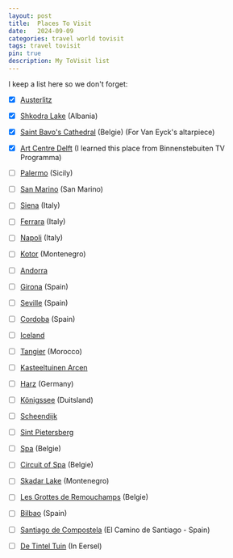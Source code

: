```yaml
---
layout: post
title:  Places To Visit
date:   2024-09-09
categories: travel world tovisit
tags: travel tovisit
pin: true
description: My ToVisit list
---
```



I keep a list here so we don't forget:

- [x] [Austerlitz][austerlitz]
- [x] [Shkodra Lake][shkodra] (Albania)
- [x] [Saint Bavo's Cathedral][saintbavo] (Belgie) (For Van Eyck's altarpiece)
- [x] [Art Centre Delft][artdelft] (I learned this place from Binnenstebuiten TV Programma)
- [ ] [Palermo][palermo] (Sicily)
- [ ] [San Marino][sanmarino] (San Marino)
- [ ] [Siena][siena] (Italy)
- [ ] [Ferrara][ferrara] (Italy)
- [ ] [Napoli][napoli] (Italy)
- [ ] [Kotor][kotor] (Montenegro)
- [ ] [Andorra][andorra]
- [ ] [Girona][girona] (Spain)
- [ ] [Seville][seville] (Spain)
- [ ] [Cordoba][cordoba] (Spain)
- [ ] [Iceland][iceland]
- [ ] [Tangier][tangier] (Morocco)
- [ ] [Kasteeltuinen Arcen][arcen]
- [ ] [Harz][harz] (Germany)
- [ ] [Königssee][koningzee] (Duitsland)
- [ ] [Scheendijk][scheendijk]
- [ ] [Sint Pietersberg][sintpietersberg]
- [ ] [Spa][spa] (Belgie)
- [ ] [Circuit of Spa][f1spa] (Belgie)
- [ ] [Skadar Lake][skadar] (Montenegro)
- [ ] [Les Grottes de Remouchamps][remouchamps] (Belgie)
- [ ] [Bilbao][bilbao] (Spain)
- [ ] [Santiago de Compostela][decamino] (El Camino de Santiago - Spain)
- [ ] [De Tintel Tuin][tinteltuin] (In Eersel)


[austerlitz]: https://maps.app.goo.gl/mTeCQdH68UqZdoHVA
[scheendijk]: https://maps.app.goo.gl/qAnbNEFs4L7Rtee38
[arcen]: https://maps.app.goo.gl/wbFbR4mLAGDTwmzj8
[sintpietersberg]: https://maps.app.goo.gl/rkphkK5pE1xYL4Jd9
[spa]: https://maps.app.goo.gl/4ZBKXVbKhArdyUfX9
[f1spa]: https://maps.app.goo.gl/ErWEKP7kBf7TQkCr7
[remouchamps]: https://maps.app.goo.gl/GFEUvyesRrwTXWbd7
[saintbavo]: https://maps.app.goo.gl/BsSBtXqTjrWt7x4y9
[artdelft]: https://maps.app.goo.gl/4CSPKSdTtwfs6RhZA
[tinteltuin]: https://www.de-tinteltuin.nl/
[shkodra]: https://travelaar.nl/shkoder-albanie-bezienswaardigheden/
[skadar]: https://en.wikipedia.org/wiki/Lake_Skadar
[koningzee]: https://maps.app.goo.gl/9cMUg5ZsQCZq8Nby7
[andorra]: https://maps.app.goo.gl/1yauNgXcagzd2wky9
[girona]: https://maps.app.goo.gl/JjpaFq7jMBvhrsMo9
[bilbao]: https://maps.app.goo.gl/tLr2j2Kogdr3HcbPA
[decamino]: https://maps.app.goo.gl/rywe8Tb9okHUWFzPA
[seville]: https://maps.app.goo.gl/3D163zunGvjWkEtk7
[cordoba]: https://maps.app.goo.gl/fn5EA3vfQT7nauAf7
[iceland]: https://maps.app.goo.gl/xPQhErWU8piYyVzs7
[tangier]: https://maps.app.goo.gl/v8XnxVoYmNMNeX7c7
[harz]: https://en.wikipedia.org/wiki/Harz
[kotor]: https://maps.app.goo.gl/pNynHeKK1Pf8aEuR6
[palermo]: https://maps.app.goo.gl/jHB1xQdtR4jcHt9r7
[sanmarino]: https://maps.app.goo.gl/mDLZPDrdrVaUi8nT8
[napoli]: https://maps.app.goo.gl/deh23U32iCHccJrE9
[siena]: https://maps.app.goo.gl/AfrgPCLxRKj91akF9
[ferrara]: https://maps.app.goo.gl/f8bne4MeJ29hukft7
